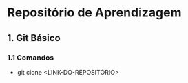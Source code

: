 # Repositório de Aprendizagem

## 1. Git Básico

### 1.1 Comandos

* git clone <LINK-DO-REPOSITÓRIO>
